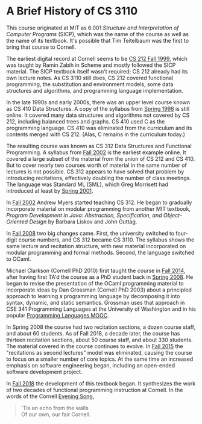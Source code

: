 # A Brief History of CS 3110

This course originated at MIT as 6.001 *Structure and Interpretation of
Computer Programs* (SICP), which was the name of the course as well as
the name of its textbook.  It's possible that Tim Teitelbaum was the
first to bring that course to Cornell.  

The earliest digital record at Cornell seems to be [CS 212 Fall
1999][cs212-1999fa], which was taught by Ramin Zabih in Scheme and
mostly followed the SICP material.  The SICP textbook itself wasn't
required; CS 212 already had its own lecture notes.  As CS 3110 still
does, CS 212 covered functional programming, the substitution and
environment models, some data structures and algorithms, and programming
language implementation.

In the late 1990s and early 2000s, there was an upper level course known
as CS 410 Data Structures.  A copy of the syllabus from [Spring
1998][cs410-1998sp] is still online.  It covered many data structures
and algorithms not covered by CS 212, including balanced trees and
graphs.  CS 410 used C as the programming language. CS 410 was
eliminated from the curriculum and its contents merged with CS 212. 
(Alas, C remains in the curriculum today.)

The resulting course was known as CS 312 Data Structures and Functional
Programming.  A syllabus from [Fall 2002][cs312-2002fa] is the earliest
example online.  It covered a large subset of the material from the
union of CS 212 and CS 410.  But to cover nearly two courses worth of
material in the same number of lectures is not possible.  CS 312 appears
to have solved that problem by introducing recitations, effectively
doubling the number of class meetings.  The language was Standard ML
(SML), which Greg Morrisett had introduced at least by [Spring
2001][cs312-2001sp].

In [Fall 2002][cs312-2002fa] Andrew Myers started teaching CS 312.  He began to
gradually incorporate material on modular programming from another MIT
textbook, *Program Development in Java: Abstraction, Specification, and
Object-Oriented Design* by Barbara Liskov and John Guttag.

In [Fall 2008][cs3110-2008fa] two big changes came.  First, the
university switched to four-digit course numbers, and CS 312 became 
CS 3110.  The syllabus shows the same lecture and recitation structure,
with new material incorporated on modular programming and formal
methods. Second, the language switched to OCaml.  

Michael Clarkson (Cornell PhD 2010) first taught the course in [Fall
2014][cs3110-2014fa], after having first TA'd the course as a PhD
student back in [Spring 2008][cs312-2008sp].  He began to revise the
presentation of the OCaml programming material to incorporate ideas by
Dan Grossman (Cornell PhD 2003) about a principled approach to
learning a programming language by decomposing it into syntax, dynamic,
and static semantics.  Grossman uses that approach in CSE 341
Programming Languages at the University of Washington and in his popular
[Programming Languages MOOC][pl-mooc].

In Spring 2008 the course had two recitation sections, a dozen course
staff, and about 60 students. As of Fall 2018, a decade later, the
course has thirteen recitation sections, about 50 course staff, and
about 330 students.  The material covered in the course continues to
evolve.  In [Fall 2015][cs3110-2015fa] the "recitations as second
lectures" model was eliminated, causing the course to focus on a smaller
number of core topics.  At the same time an increased emphasis on
software engineering began, including an open-ended software development
project.

In [Fall 2018][cs3110-2018fa] the development of this textbook began.
It synthesizes the work of two decades of functional programming instruction at
Cornell.  In the words of the Cornell [Evening Song][eveningsong],

>'Tis an echo from the walls<br/>
>Of our own, our fair Cornell.


[cs212-1999fa]: http://www.cs.cornell.edu/courses/cs212/1999FA/Materials.html
[cs410-1998sp]: http://www.cs.cornell.edu/courses/cs410/1998sp/schedule.html
[cs312-2002fa]: http://www.cs.cornell.edu/courses/cs312/2002fa/lectures.htm
[cs312-2001sp]: http://www.cs.cornell.edu/courses/cs312/2001sp/overview.html
[cs312-2008sp]: http://www.cs.cornell.edu/courses/cs312/2008sp/overview.html
[cs3110-2008fa]: http://www.cs.cornell.edu/courses/cs3110/2008fa/schedule.html
[cs3110-2014fa]: http://www.cs.cornell.edu/courses/cs3110/2014fa/course_info.php
[cs3110-2015fa]: http://www.cs.cornell.edu/courses/cs3110/2015fa/
[cs3110-2018fa]: https://www.cs.cornell.edu/courses/cs3110/2018fa/textbook
[eveningsong]: https://alumni.cornell.edu/download/3542/
[pl-mooc]: https://www.coursera.org/learn/programming-languages
